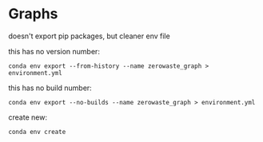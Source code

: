 # Graphs

doesn't export pip packages, but cleaner env file

this has no version number:

`conda env export --from-history --name zerowaste_graph > environment.yml`

this has no build number:

`conda env export --no-builds --name zerowaste_graph > environment.yml`

create new:

`conda env create`